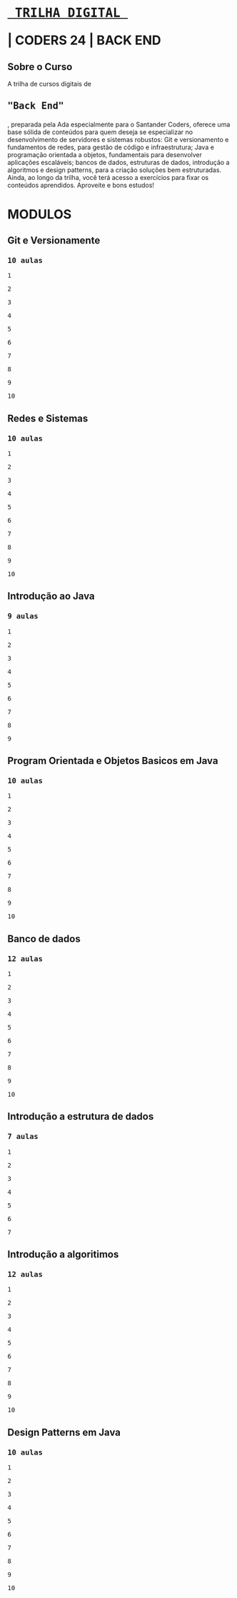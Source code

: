 <!DOCTYPE html>
<html lang="pt-BR">
<head>
    <meta charset="UTF-8">
    <meta name="viewport" content="width=device-width, initial-scale=1.0">
    <link rel="stylesheet" href="style.css">
</head>
<body>

<h1><a href="https://app.santanderopenacademy.com" target="_blank" rel="noopener noreferrer"><pre> TRILHA DIGITAL </pre></a> | CODERS 24 | BACK END</h1> 

<h2>Sobre o Curso</h2> 

<p> A trilha de cursos digitais de <h2><pre>"Back End"</pre></h2>, 
    preparada pela Ada especialmente para o Santander Coders, 
    oferece uma base sólida de conteúdos para quem deseja se 
    especializar no desenvolvimento de servidores e sistemas 
    robustos: Git e versionamento e fundamentos de redes, para 
    gestão de código e infraestrutura; Java e programação orientada 
    a objetos, fundamentais para desenvolver aplicações escaláveis; 
    bancos de dados, estruturas de dados, introdução a algoritmos e 
    design patterns, para a criação soluções bem estruturadas. Ainda, 
    ao longo da trilha, você terá acesso a exercícios para fixar os 
    conteúdos aprendidos. Aproveite e bons estudos!</p>
 

<h1>MODULOS</h1> 

<h2>Git e Versionamente</h2> 
<h3><pre>10 aulas</pre></h3>

<p><pre>1</pre></p>
<p><pre>2</pre></p>
<p><pre>3</pre></p>
<p><pre>4</pre></p>
<p><pre>5</pre></p>
<p><pre>6</pre></p>
<p><pre>7</pre></p>
<p><pre>8</pre></p>
<p><pre>9</pre></p>
<p><pre>10</pre></p>

<h2>Redes e Sistemas</h2> 
<h3><pre>10 aulas</pre></h3>

<p><pre>1</pre></p>
<p><pre>2</pre></p>
<p><pre>3</pre></p>
<p><pre>4</pre></p>
<p><pre>5</pre></p>
<p><pre>6</pre></p>
<p><pre>7</pre></p>
<p><pre>8</pre></p>
<p><pre>9</pre></p>
<p><pre>10</pre></p>

<h2>Introdução ao Java</h2> 
<h3><pre>9 aulas</pre></h3> 

<p><pre>1</pre></p>
<p><pre>2</pre></p>
<p><pre>3</pre></p>
<p><pre>4</pre></p>
<p><pre>5</pre></p>
<p><pre>6</pre></p>
<p><pre>7</pre></p>
<p><pre>8</pre></p>
<p><pre>9</pre></p>

<h2>Program Orientada e Objetos Basicos em Java</h2> 
<h3><pre>10 aulas</pre></h3> 


<p><pre>1</pre></p>
<p><pre>2</pre></p>
<p><pre>3</pre></p>
<p><pre>4</pre></p>
<p><pre>5</pre></p>
<p><pre>6</pre></p>
<p><pre>7</pre></p>
<p><pre>8</pre></p>
<p><pre>9</pre></p>
<p><pre>10</pre></p>

<h2>Banco de dados</h2> 
<h3><pre>12 aulas</pre></h3>


<p><pre>1</pre></p>
<p><pre>2</pre></p>
<p><pre>3</pre></p>
<p><pre>4</pre></p>
<p><pre>5</pre></p>
<p><pre>6</pre></p>
<p><pre>7</pre></p>
<p><pre>8</pre></p>
<p><pre>9</pre></p>
<p><pre>10</pre></p>

<h2>Introdução a estrutura de dados</h2>
<h3><pre>7 aulas</pre></h3>


<p><pre>1</pre></p>
<p><pre>2</pre></p>
<p><pre>3</pre></p>
<p><pre>4</pre></p>
<p><pre>5</pre></p>
<p><pre>6</pre></p>
<p><pre>7</pre></p>


<h2>Introdução a algoritimos</h2>
<h3><pre>12 aulas</pre></h3>

<p><pre>1</pre></p>
<p><pre>2</pre></p>
<p><pre>3</pre></p>
<p><pre>4</pre></p>
<p><pre>5</pre></p>
<p><pre>6</pre></p>
<p><pre>7</pre></p>
<p><pre>8</pre></p>
<p><pre>9</pre></p>
<p><pre>10</pre></p>

<h2>Design Patterns em Java</h2> 
<h3><pre>10 aulas</pre></h3>

<p><pre>1</pre></p>
<p><pre>2</pre></p>
<p><pre>3</pre></p>
<p><pre>4</pre></p>
<p><pre>5</pre></p>
<p><pre>6</pre></p>
<p><pre>7</pre></p>
<p><pre>8</pre></p>
<p><pre>9</pre></p>
<p><pre>10</pre></p>

</body>
</html>
